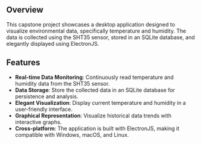 ## Overview

This capstone project showcases a desktop application designed to visualize environmental data, specifically temperature and humidity. The data is collected using the SHT35 sensor, stored in an SQLite database, and elegantly displayed using ElectronJS.

## Features

- **Real-time Data Monitoring**: Continuously read temperature and humidity data from the SHT35 sensor.
- **Data Storage**: Store the collected data in an SQLite database for persistence and analysis.
- **Elegant Visualization**: Display current temperature and humidity in a user-friendly interface.
- **Graphical Representation**: Visualize historical data trends with interactive graphs.
- **Cross-platform**: The application is built with ElectronJS, making it compatible with Windows, macOS, and Linux.
